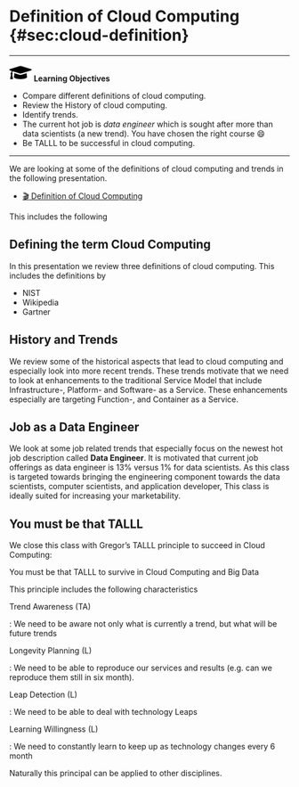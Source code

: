 # Definition of Cloud Computing {#sec:cloud-definition}

---

![](images/learning.png) **Learning Objectives**

* Compare different definitions of cloud computing.
* Review the History of cloud computing.
* Identify trends.
* The current hot job is *data engineer* which is sought after more than data scientists (a new trend). You have chosen the right course :smile:
* Be TALLL to be successful in cloud computing.

---

We are looking at some of the definitions of cloud computing and
trends in the following presentation.


* [:clapper: Definition of Cloud Computing](https://youtu.be/2ifRjHbJWK8)

This includes the following 

## Defining the term Cloud Computing

In this presentation we review three definitions of cloud
computing. This includes the definitions by 

* NIST
* Wikipedia
* Gartner

## History and Trends

We review some of the historical aspects that lead to cloud computing
and especially look into more recent trends. These trends motivate
that we need to look at enhancements to the traditional  Service Model
that include Infrastructure-, Platform- and Software- as a Service.
These enhancements especially are targeting Function-, and Container
as a Service.

## Job as a Data Engineer

We look at some job related trends that especially focus on the newest
hot job description called **Data Engineer**. It is motivated that
current job offerings as data engineer is 13% versus 1% for data
scientists. As this class is targeted towards bringing the engineering
component towards the data scientists, computer scientists, and
application developer, This class is ideally suited for increasing
your marketability. 

## You must be that TALLL

We close this class with Gregor’s TALLL principle to succeed in Cloud
Computing:


You must be that TALLL to survive in Cloud Computing and Big Data 

This principle includes the following characteristics

Trend Awareness (TA)

: We need to be aware not only what is currently a trend, but what will be future trends

Longevity Planning (L)

: We need to be able to reproduce our services and results (e.g. can we reproduce them still in six month).  

Leap Detection (L)

: We need to be able to deal with technology Leaps

Learning Willingness (L)

: We need to constantly learn to keep up as technology changes every 6 month

Naturally this principal can be applied to other disciplines.
